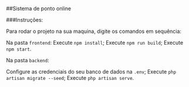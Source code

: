 ##Sistema de ponto online

###Instruções:

Para rodar o projeto na sua maquina, digite os comandos em sequência:

Na pasta `frontend`:
Execute `npm install`;
Execute `npm run build`;
Execute `npm start`.

Na pasta `backend`:

Configure as credenciais do seu banco de dados na `.env`;
Execute `php artisan migrate --seed`;
Execute `php artisan serve`.
